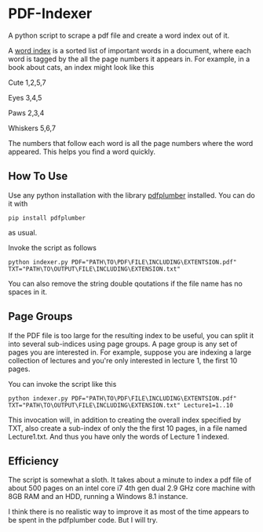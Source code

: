 # PDF-Indexer
A python script to scrape a pdf file and create a word index out of it.

A [word index](https://en.wikipedia.org/wiki/Index_(publishing)#Purpose) is a sorted list of important words in a document, where each word is tagged by the all the page numbers it appears in. For example, in a book about cats, an index might look like this 

Cute 1,2,5,7

Eyes 3,4,5

Paws 2,3,4

Whiskers 5,6,7

The numbers that follow each word is all the page numbers where the word appeared. This helps you find a word quickly.

## How To Use

Use any python installation with the library [pdfplumber](https://github.com/jsvine/pdfplumber) installed. You can do it with 

    pip install pdfplumber
    
as usual.

Invoke the script as follows

    python indexer.py PDF="PATH\TO\PDF\FILE\INCLUDING\EXTENTSION.pdf" TXT="PATH\TO\OUTPUT\FILE\INCLUDING\EXTENSION.txt"

You can also remove the string double qoutations if the file name has no spaces in it.

## Page Groups

If the PDF file is too large for the resulting index to be useful, you can split it into several sub-indices using page groups. A page group is any set of pages you are interested in. For example, suppose you are indexing a large collection of lectures and you're only interested in lecture 1, the first 10 pages. 

You can invoke the script like this

    python indexer.py PDF="PATH\TO\PDF\FILE\INCLUDING\EXTENTSION.pdf" TXT="PATH\TO\OUTPUT\FILE\INCLUDING\EXTENSION.txt" Lecture1=1..10
    
This invocation will, in addition to creating the overall index specified by TXT, also create a sub-index of only the the first 10 pages, in a file named Lecture1.txt. And thus you have only the words of Lecture 1 indexed. 

## Efficiency

The script is somewhat a sloth. It takes about a minute to index a pdf file of about 500 pages on an intel core i7 4th gen dual 2.9 GHz core machine with 8GB RAM and an HDD, running a Windows 8.1 instance. 

I think there is no realistic way to improve it as most of the time appears to be spent in the pdfplumber code. But I will try.  
